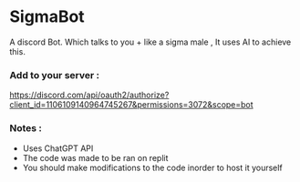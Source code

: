 # SigmaBot
A discord Bot.
Which talks to you + like a sigma male , It uses AI to achieve this.

### Add to your server : 
https://discord.com/api/oauth2/authorize?client_id=1106109140964745267&permissions=3072&scope=bot


### Notes : 
- Uses ChatGPT API
- The code was made to be ran on replit
- You should make modifications to the code inorder to host it yourself
